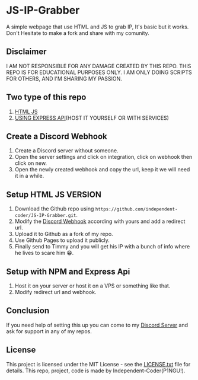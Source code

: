 # JS-IP-Grabber

A simple webpage that use HTML and JS to grab IP, It's basic but it works. Don't Hesitate to make a fork and share with my comunity.

## Disclaimer

I AM NOT RESPONSIBLE FOR ANY DAMAGE CREATED BY THIS REPO.
THIS REPO IS FOR EDUCATIONAL PURPOSES ONLY.
I AM ONLY DOING SCRIPTS FOR OTHERS, AND I'M SHARING MY PASSION.

## Two type of this repo

1. [HTML JS](https://github.com/independent-coder/JS-IP-Grabber/blob/main/index.html)
2. [USING EXPRESS API](https://github.com/independent-coder/JS-IP-Grabber/blob/main/USING%20API.js)(HOST IT YOURSELF OR WITH SERVICES)

## Create a Discord Webhook

1. Create a Discord server without someone.
2. Open the server settings and click on integration, click on webhook then click on new.
3. Open the newly created webhook and copy the url, keep it we will need it in a while.

## Setup HTML JS VERSION

1. Download the Github repo using `https://github.com/independent-coder/JS-IP-Grabber.git`.
2. Modify the [Discord Webhook](#create-a-discord-webhook) according with yours and add a redirect url.
3. Upload it to Github as a fork of my repo.
4. Use Github Pages to upload it publicly.
5. Finally send to Timmy and you will get his IP with a bunch of info where he lives to scare him 😁.

## Setup with NPM and Express Api

1. Host it on your server or host it on a VPS or something like that.
2. Modify redirect url and webhook.

## Conclusion

If you need help of setting this up you can come to my [Discord Server](https://discord.gg/u3ccZkxm8h) and ask for support in any of my repos.

## License

This project is licensed under the MIT License - see the [LICENSE.txt](https://github.com/independent-coder/JS-IP-Grabber/blob/main/LICENSE.txt) file for details. This repo, project, code is made by Independent-Coder(P1NGU!).
